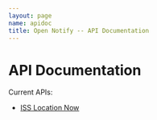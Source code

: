 ```yaml
---
layout: page
name: apidoc
title: Open Notify -- API Documentation
---
```


# API Documentation

Current APIs:

 - [ISS Location Now](/Open-Notify-API/ISS-Location-Now)
